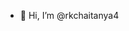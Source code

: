 - 👋 Hi, I’m @rkchaitanya4
<!---
rkchaitanya4/rkchaitanya4 is a ✨ special ✨ repository because its `README.md` (this file) appears on your GitHub profile.
You can click the Preview link to take a look at your changes.
--->
